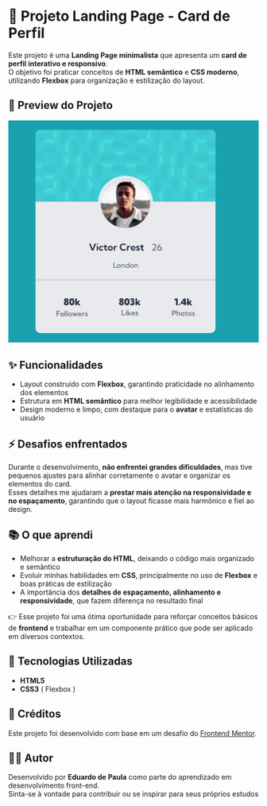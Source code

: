 # 📌 Projeto Landing Page - Card de Perfil  

Este projeto é uma **Landing Page minimalista** que apresenta um **card de perfil interativo e responsivo**.  
O objetivo foi praticar conceitos de **HTML semântico** e **CSS moderno**, utilizando **Flexbox** para organização e estilização do layout.  

## 📸 Preview do Projeto  
![Preview do Projeto](./src/images/Preview-projeto-perfil-card.png)  


## ✨ Funcionalidades  

- Layout construído com **Flexbox**, garantindo praticidade no alinhamento dos elementos  
- Estrutura em **HTML semântico** para melhor legibilidade e acessibilidade  
- Design moderno e limpo, com destaque para o **avatar** e estatísticas do usuário  

## ⚡ Desafios enfrentados  

Durante o desenvolvimento, **não enfrentei grandes dificuldades**, mas tive pequenos ajustes para alinhar corretamente o avatar e organizar os elementos do card.  
Esses detalhes me ajudaram a **prestar mais atenção na responsividade e no espaçamento**, garantindo que o layout ficasse mais harmônico e fiel ao design.  

## 📚 O que aprendi  

- Melhorar a **estruturação do HTML**, deixando o código mais organizado e semântico  
- Evoluir minhas habilidades em **CSS**, principalmente no uso de **Flexbox** e boas práticas de estilização  
- A importância dos **detalhes de espaçamento, alinhamento e responsividade**, que fazem diferença no resultado final  

👉 Esse projeto foi uma ótima oportunidade para reforçar conceitos básicos de **frontend** e trabalhar em um componente prático que pode ser aplicado em diversos contextos.

## 🚀 Tecnologias Utilizadas

- **HTML5**  
- **CSS3** ( Flexbox )  

## 🙌 Créditos

Este projeto foi desenvolvido com base em um desafio do [Frontend Mentor](https://www.frontendmentor.io).

## 👨‍💻 Autor

Desenvolvido por **Eduardo de Paula** como parte do aprendizado em desenvolvimento front-end.  
Sinta-se à vontade para contribuir ou se inspirar para seus próprios estudos